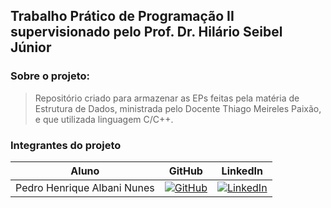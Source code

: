 
## Trabalho Prático de Programação II supervisionado pelo Prof. Dr. Hilário Seibel Júnior

### Sobre o projeto:
> Repositório criado para armazenar as EPs feitas pela matéria de Estrutura de Dados, ministrada pelo Docente Thiago Meireles Paixão, e que utilizada linguagem C/C++.

### Integrantes do projeto
Aluno | GitHub | LinkedIn
:-----------------------:| :--------------: | :------------:
Pedro Henrique Albani Nunes | [![GitHub](https://img.shields.io/badge/github-black?style=for-the-badge&logo=github)](https://github.com/PedroAlbaniNunes) | [![LinkedIn](https://img.shields.io/badge/linkedin-blue?style=for-the-badge&logo=linkedin)](https://www.linkedin.com/in/pedro-henrique-albani-nunes-33a729270/)
